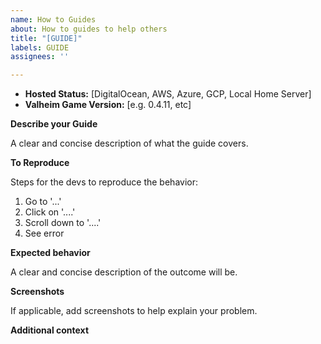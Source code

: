 ```yaml
---
name: How to Guides
about: How to guides to help others
title: "[GUIDE]"
labels: GUIDE
assignees: ''

---
```


- **Hosted Status:** [DigitalOcean, AWS, Azure, GCP, Local Home Server]
- **Valheim Game Version:** [e.g. 0.4.11, etc]


**Describe your Guide**

A clear and concise description of what the guide covers.


**To Reproduce**

Steps for the devs to reproduce the behavior:
1. Go to '...'
2. Click on '....'
3. Scroll down to '....'
4. See error


**Expected behavior**

A clear and concise description of the outcome will be.


**Screenshots**

If applicable, add screenshots to help explain your problem.



**Additional context**
